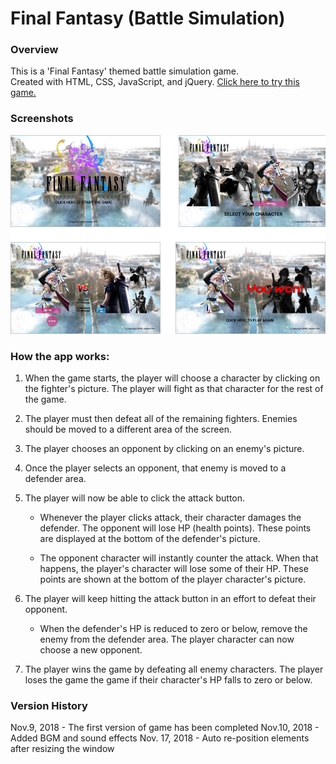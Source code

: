 # Final Fantasy (Battle Simulation)

### Overview

This is a 'Final Fantasy' themed battle simulation game.  
Created with HTML, CSS, JavaScript, and jQuery.  [Click here to try this game.](https://aka-joe.github.io/unit-4-game/)

### Screenshots

![Alt text](./assets/images/screenshot.jpg "Screensshots")

### How the app works:

1. When the game starts, the player will choose a character by clicking on the fighter's picture. The player will fight as that character for the rest of the game.

2. The player must then defeat all of the remaining fighters. Enemies should be moved to a different area of the screen.

3. The player chooses an opponent by clicking on an enemy's picture.

4. Once the player selects an opponent, that enemy is moved to a defender area.

5. The player will now be able to click the attack button.

   * Whenever the player clicks attack, their character damages the defender. The opponent will lose HP (health points). These points are displayed at the bottom of the defender's picture.
   
   * The opponent character will instantly counter the attack. When that happens, the player's character will lose some of their HP. These points are shown at the bottom of the player character's picture.

6. The player will keep hitting the attack button in an effort to defeat their opponent.

   * When the defender's HP is reduced to zero or below, remove the enemy from the defender area. The player character can now choose a new opponent.

7. The player wins the game by defeating all enemy characters. The player loses the game the game if their character's HP falls to zero or below.

### Version History

Nov.9, 2018 - The first version of game has been completed
Nov.10, 2018 - Added BGM and sound effects
Nov. 17, 2018 - Auto re-position elements after resizing the window
